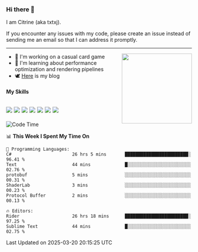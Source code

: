 ### Hi there 👋

I am Citrine (aka txtxj).

If you encounter any issues with my code, please create an issue instead of sending me an email so that I can address it promptly.

---

<img align="right" height="190" src="http://github-profile-summary-cards.vercel.app/api/cards/stats?username=txtxj&theme=vue">

- 🌱 I'm working on a casual card game
- 📖 I'm learning about performance optimization and rendering pipelines
- 🕊️ [Here](https://txtxj.top) is my blog

#### My Skills

![](https://img.shields.io/badge/Unity-000000?logo=unity&logoColor=fff)
![](https://img.shields.io/badge/C%23-239120?logo=csharp&logoColor=fff)
![](https://img.shields.io/badge/Python-3e74a2?logo=python&logoColor=fff)
![](https://img.shields.io/badge/C++-65318e?logo=cplusplus&logoColor=fff)
![](https://img.shields.io/badge/Vue-4FC08D?logo=vuedotjs&logoColor=fff)
![](https://img.shields.io/badge/Blender-f5792a?logo=blender&logoColor=fff)
![](https://img.shields.io/badge/MS%20SQL-cc2927?logo=microsoftsqlserver&logoColor=fff)
---

<!--START_SECTION:waka-->
![Code Time](http://img.shields.io/badge/Code%20Time-2%2C638%20hrs%2019%20mins-blue)

📊 **This Week I Spent My Time On** 

```text
💬 Programming Languages: 
C#                       26 hrs 5 mins       ████████████████████████░   96.41 % 
Text                     44 mins             █░░░░░░░░░░░░░░░░░░░░░░░░   02.76 % 
protobuf                 5 mins              ░░░░░░░░░░░░░░░░░░░░░░░░░   00.31 % 
ShaderLab                3 mins              ░░░░░░░░░░░░░░░░░░░░░░░░░   00.23 % 
Protocol Buffer          2 mins              ░░░░░░░░░░░░░░░░░░░░░░░░░   00.13 % 

🔥 Editors: 
Rider                    26 hrs 18 mins      ████████████████████████░   97.25 % 
Sublime Text             44 mins             █░░░░░░░░░░░░░░░░░░░░░░░░   02.75 % 
```


 Last Updated on 2025-03-20 20:15:25 UTC
<!--END_SECTION:waka-->
